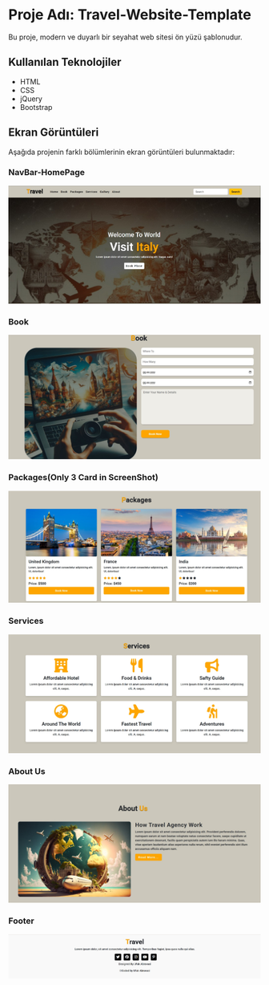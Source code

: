 # Proje Adı: Travel-Website-Template

Bu proje, modern ve duyarlı bir seyahat web sitesi ön yüzü şablonudur.

## Kullanılan Teknolojiler

* HTML
* CSS
* jQuery
* Bootstrap

## Ekran Görüntüleri

Aşağıda projenin farklı bölümlerinin ekran görüntüleri bulunmaktadır:

### NavBar-HomePage
![Travel-1](./ScreenShots/Travel-1.jpg)

### Book
![Travel-2](./ScreenShots/Travel-2.jpg)

### Packages(Only 3 Card in ScreenShot)
![Travel-3](./ScreenShots/Travel-3.jpg)

### Services
![Travel-4](./ScreenShots/Travel-4.jpg)



### About Us
![Travel-6](./ScreenShots/Travel-6.jpg)

### Footer
![Travel-7](./ScreenShots/Travel-7.jpg)